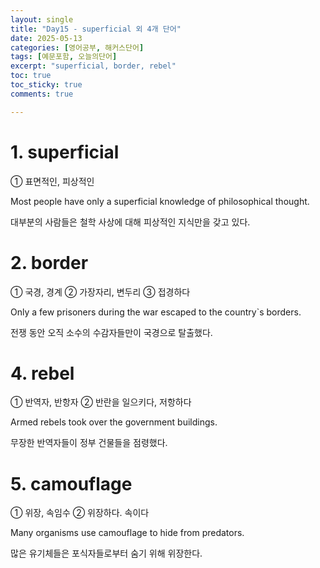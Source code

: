 ```yaml
---
layout: single
title: "Day15 - superficial 외 4개 단어"
date: 2025-05-13
categories: [영어공부, 해커스단어]
tags: [예문포함, 오늘의단어]
excerpt: "superficial, border, rebel"
toc: true
toc_sticky: true
comments: true

---
```


# 1. superficial
① 표면적인, 피상적인

Most people have only a superficial knowledge of philosophical thought.

대부분의 사람들은 철학 사상에 대해 피상적인 지식만을 갖고 있다.

# 2. border
① 국경, 경계 ② 가장자리, 변두리 ③ 접경하다

Only a few prisoners during the war escaped to the country`s borders.

전쟁 동안 오직 소수의 수감자들만이 국경으로 탈출했다.

# 4. rebel
① 반역자, 반항자 ② 반란을 일으키다, 저항하다

Armed rebels took over the government buildings.

무장한 반역자들이 정부 건물들을 점령했다.

# 5. camouflage
① 위장, 속임수 ② 위장하다. 속이다

Many organisms use camouflage to hide from predators.

많은 유기체들은 포식자들로부터 숨기 위해 위장한다.